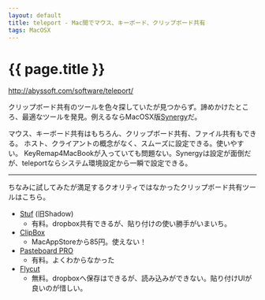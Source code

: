 ```yaml
---
layout: default
title: teleport - Mac間でマウス、キーボード、クリップボード共有
tags: MacOSX
---
```


{{ page.title }}
================

<http://abyssoft.com/software/teleport/>

クリップボード共有のツールを色々探していたが見つからず。諦めかけたところ、最適なツールを発見。例えるならMacOSX版[Synergy](http://synergy-foss.org/)だ。

マウス、キーボード共有はもちろん、クリップボード共有、ファイル共有もできる。
ホスト、クライアントの概念がなく、スムーズに設定できる。使いやすい。
KeyRemap4MacBookが入っていても問題ない。Synergyは設定が面倒だが、teleportならシステム環境設定から一瞬で設定できる。

----------------

ちなみに試してみたが満足するクオリティではなかったクリップボード共有ツールはこちら。

- [Stuf](http://www.theescapers.com/stuf/) (旧Shadow)
  - 有料。dropbox共有できるが、貼り付けの使い勝手がいまいち。
- [ClipBox](http://itunes.apple.com/jp/app/clipbox/id448856941)
  - MacAppStoreから85円。使えない！
- [Pasteboard PRO](http://pth.com/products/pthpasteboard/)
  - 有料。よくわからなかった
- [Flycut](http://itunes.apple.com/jp/app/flycut-clipboard-manager/id442160987)
  - 無料。dropboxへ保存はできるが、読み込みができない。貼り付けUIが良いのが惜しい。


